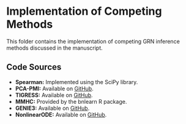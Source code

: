 # Implementation of Competing Methods

This folder contains the implementation of competing GRN inference methods discussed in the manuscript.

## Code Sources

- **Spearman:** Implemented using the SciPy library.
- **PCA-PMI:** Available on [GitHub](https://github.com/Pantrick/PCA-PMI).
- **TIGRESS:** Available on [GitHub](https://github.com/jpvert/tigress).
- **MMHC:** Provided by the bnlearn R package.
- **GENIE3:** Available on [GitHub](https://github.com/vahuynh/GENIE3).
- **NonlinearODE:** Available on [GitHub](https://github.com/lab319/GRNs_nonlinear_ODEs).
